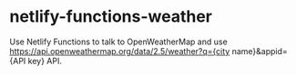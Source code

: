 # netlify-functions-weather

Use Netlify Functions to talk to OpenWeatherMap and use https://api.openweathermap.org/data/2.5/weather?q={city name}&appid={API key} API.


